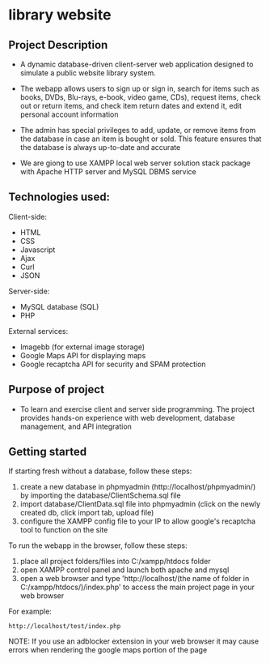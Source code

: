 # library website

## Project Description
* A dynamic database-driven client-server web application designed to simulate a public website library system.

* The webapp allows users to sign up or sign in, search for items such as books, DVDs, Blu-rays, e-book, video game, CDs), request items,
check out or return items, and check item return dates and extend it, edit personal account information
* The admin has special privileges to add, update, or remove items from the database in case an item is bought or sold. This feature ensures that the database is always up-to-date and accurate

- We are giong to use XAMPP local web server solution stack package with Apache HTTP server and MySQL DBMS service

## Technologies used:

Client-side:
* HTML
* CSS
* Javascript
* Ajax
* Curl
* JSON

Server-side:
* MySQL database (SQL)
* PHP

External services:
* Imagebb (for external image storage)
* Google Maps API for displaying maps
* Google recaptcha API for security and SPAM protection

## Purpose of project
* To learn and exercise client and server side programming. The project provides hands-on experience with web development, database management, and API integration

## Getting started
If starting fresh without a database, follow these steps:

1. create a new database in phpmyadmin (http://localhost/phpmyadmin/) by importing the database/ClientSchema.sql file
2. import database/ClientData.sql file into phpmyadmin (click on the newly created db, click import tab, upload file)
3. configure the XAMPP config file to your IP to allow google's recaptcha tool to function on the site

To run the webapp in the browser, follow these steps:

1. place all project folders/files into C:/xampp/htdocs folder
2. open XAMPP control panel and launch both apache and mysql
3. open a web browser and type 'http://localhost/(the name of folder in C:/xampp/htdocs/)/index.php' to access the main project page in your web browser

For example:

	http://localhost/test/index.php

NOTE: If you use an adblocker extension in your web browser it may cause errors when rendering the google maps portion of the page
